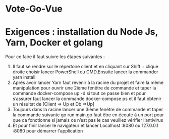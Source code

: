 # Vote-Go-Vue
# Exigences : installation du Node Js, Yarn, Docker et golang
 
Pour ce faire il faut suivre les étapes suivantes :

1)	Il faut se rendre sur le répertoire client et en cliquant sur Shift + clique droite choisir lancer PowerShell ou CMD,Ensuite lancer la commander yarn install
2)	Après avoir lancer Yarn faut revenir à la racine du projet et faire la même manipulation pour ouvrir une 2ième fenêtre de commande et taper la commande docker-compose up -d si tout ce passe bien et pour s’assurer faut lancer la commande docker-compose ps et il faut obtenir un résultat de [Client => Up et Db =>Up]
3)	Toujours dans la racine lancer une 3ième fenêtre de commande et taper la commande suivante go run main.go faut être en écoute à un port pour que ca fonctionne si jamais ce n’est pas le cas veuillez vérifier l’antivirus 
4)	Et pour finir lancer le navigateur et lancer Localhost :8080 ou 127.0.0.1 :8080 pour démarrer l'application
